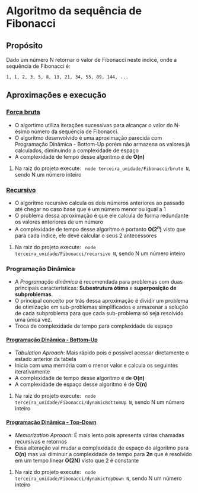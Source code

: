 # Algoritmo da sequência de Fibonacci

## Propósito
Dado um número N retornar o valor de Fibonacci neste indíce, onde a sequência de Fibonacci é:

``` 1, 1, 2, 3, 5, 8, 13, 21, 34, 55, 89, 144, ... ```

## Aproximações e execução

### **[Força bruta](./brute/fibonacci.js)**
- O algortimo utiliza iterações sucessivas para alcançar o valor do N-ésimo número da sequência de Fibonacci.
- O algoritmo desenvolvido é uma aproximação parecida com Programação Dinâmica - Bottom-Up porém não armazena os valores já calculados, diminuindo a complexidade de espaço
- A complexidade de tempo desse algoritmo é de **O(n)**

1. Na raiz do projeto execute:
``` node terceira_unidade/Fibonacci/brute N```, sendo N um número inteiro

### **[Recursivo](./recursive/fibonacci.js)**
- O algoritmo recursivo calcula os dois números anteriores ao passado até chegar no caso base que é um número menor ou igual a 1
- O problema dessa aproximação é que ele calcula de forma redundante os valores anteriores de um número
- A complexidade de tempo desse algoritmo é portanto **O(2<sup>n</sup>)** visto que para cada indice, ele deve calcular o seus 2 antecessores
1. Na raiz do projeto execute:
``` node terceira_unidade/Fibonacci/recursive N```, sendo N um número inteiro

### **Programação Dinâmica** ###
- A *Programação dinâmica* é recomendada para problemas com duas principais características: **Subestrutura ótima** e **superposição de subproblemas**.
- O principal conceito por trás dessa aproximação é dividir um problema de otimização em sub-problemas simplificados e armazenar a solução de cada subproblema para que cada sub-problema só seja resolvido uma única vez.
- Troca de complexidade de tempo para complexidade de espaço
#### **[Programação Dinâmica - Bottom-Up](./dynamicBottomUp/fibonacci.js)**
- *Tabulation Aproach*: Mais rápido pois é possível acessar diretamente o estado anterior da tabela
- Inicia com uma memória com o menor valor e calcula os seguintes iterativamente
- A complexidade de tempo desse algoritmo é de **O(n)**
- A complexidade de espaço desse algoritmo é de **O(n)**
1. Na raiz do projeto execute:
``` node terceira_unidade/Fibonacci/dynamicBottomUp N```, sendo N um número inteiro

#### **[Programação Dinâmica - Top-Down](./dynamicTopDown/fibonacci.js)**
- *Memorization Aproach*: É mais lento pois apresenta várias chamadas recursivas e retornos
- Essa alteração vai mudar a complexidade de espaço do algoritmo para **O(n)** mas vai diminuir a complexidade de tempo para **2n** que é resolvido em um tempo linear **O(2N)** visto que 2 é constante
1. Na raiz do projeto execute:
``` node terceira_unidade/Fibonacci/dynamicTopDown N```, sendo N um número inteiro